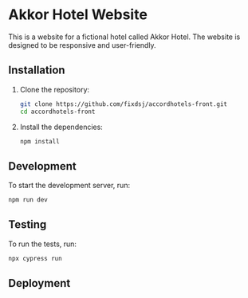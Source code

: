 # Akkor Hotel Website

This is a website for a fictional hotel called Akkor Hotel. The website is designed to be responsive and user-friendly.

## Installation

1. Clone the repository:
    ```sh
    git clone https://github.com/fixdsj/accordhotels-front.git
    cd accordhotels-front
    ```

2. Install the dependencies:
    ```sh
    npm install
    ```

## Development

To start the development server, run:
```sh
npm run dev
```


## Testing
To run the tests, run:
```sh
npx cypress run
```
## Deployment


